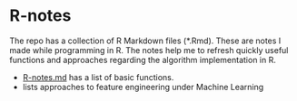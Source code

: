 # R-notes
The repo has a collection of R Markdown files (*.Rmd). These are notes I made while programming in R. The notes help me to refresh quickly useful functions and approaches regarding the algorithm implementation in R.

* [R-notes.md]() has a list of basic functions.
* []() lists approaches to feature engineering under Machine Learning
